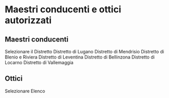 #  Maestri conducenti e ottici autorizzati

##  Maestri conducenti

Selezionare il Distretto  Distretto di Lugano  Distretto di Mendrisio
Distretto di Blenio e Riviera  Distretto di Leventina  Distretto di Bellinzona
Distretto di Locarno  Distretto di Vallemaggia

##  Ottici

Selezionare  Elenco

